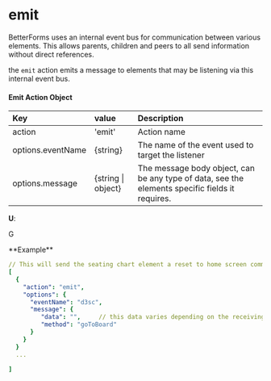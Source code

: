 # emit

BetterForms uses an internal event bus for communication between various elements. This allows parents, children and peers to all send information without direct references.

the `emit` action emits a message to elements that may be listening via this internal event bus. 

#### Emit Action Object

| Key | value | Description |
| :--- | :--- | :--- |
| action | 'emit' | Action name |
| options.eventName | {string} | The name of the event used to target the listener  |
| options.message | {string \| object} | The message body object, can be any type of data, see the elements specific fields it requires. |

**U**:

G

\*\*Example\*\*

```yaml
// This will send the seating chart element a reset to home screen commands 
[
  {
    "action": "emit",
    "options": {
      "eventName": "d3sc",
      "message": {
         "data": "",     // this data varies depending on the receiving element
         "method": "goToBoard"
      }
    }
  }
  ...
  
]
```

